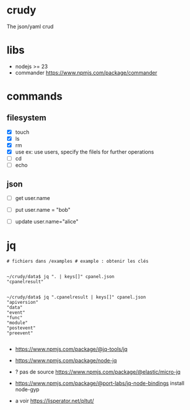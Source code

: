 # crudy

The json/yaml crud

# libs
- nodejs >= 23
- commander https://www.npmjs.com/package/commander

# commands
## filesystem
- [X] touch
- [X] ls
- [X] rm
- [X] use ex: use users, specify the filels
 for further operations
- [ ] cd
- [ ] echo
## json

- [ ] get  user.name
- [ ] put user.name = "bob"
- [ ] update user.name="alice"


# jq

```
# fichiers dans /examples # example : obtenir les clés


~/crudy/data$ jq ". | keys[]" cpanel.json 
"cpanelresult"


~/crudy/data$ jq ".cpanelresult | keys[]" cpanel.json 
"apiversion"
"data"
"event"
"func"
"module"
"postevent"
"preevent"


```


- https://www.npmjs.com/package/@jq-tools/jq
- https://www.npmjs.com/package/node-jq
- ? pas de source https://www.npmjs.com/package/@elastic/micro-jq
- https://www.npmjs.com/package/@port-labs/jq-node-bindings install node-gyp

- a voir https://lisperator.net/pltut/